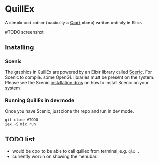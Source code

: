 # QuillEx

A simple text-editor (basically a [Gedit](https://wiki.gnome.org/Apps/Gedit) clone) written entirely in Elixir.

#TODO screenshot

## Installing

### Scenic

The graphics in QuillEx are powered by an Elixir library called [Scenic](https://github.com/boydm/scenic). For Scenic to compile. some OpenGL libraries must be present on the system. Please see the Scenic [installation docs](https://hexdocs.pm/scenic/install_dependencies.html) on how to install Scenic on your system.

### Running QuillEx in dev mode

Once you have Scenic, just clone the repo and run in dev mode.

```
git clone #TODO
iex -S mix run
```

## TODO list

* would be cool to be able to call quillex from terminal, e.g. `qlx .`
* currently workin on showing the menubar...